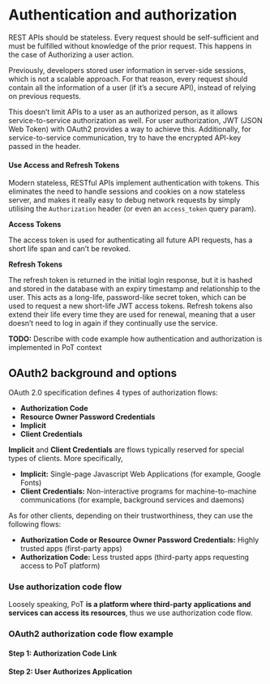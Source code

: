 # Authentication and authorization

REST APIs should be stateless. Every request should be self-sufficient and must be fulfilled without knowledge of the prior request. This happens in the case of Authorizing a user action.

Previously, developers stored user information in server-side sessions, which is not a scalable approach. For that reason, every request should contain all the information of a user \(if it’s a secure API\), instead of relying on previous requests.

This doesn’t limit APIs to a user as an authorized person, as it allows service-to-service authorization as well. For user authorization, JWT \(JSON Web Token\) with OAuth2 provides a way to achieve this. Additionally, for service-to-service communication, try to have the encrypted API-key passed in the header. 

#### Use Access and Refresh Tokens <a id="9549"></a>

Modern stateless, RESTful APIs implement authentication with tokens. This eliminates the need to handle sessions and cookies on a now stateless server, and makes it really easy to debug network requests by simply utilising the `Authorization` header \(or even an `access_token` query param\).

**Access Tokens**

The access token is used for authenticating all future API requests, has a short life span and can’t be revoked.

**Refresh Tokens**

The refresh token is returned in the initial login response, but it is hashed and stored in the database with an expiry timestamp and relationship to the user. This acts as a long-life, password-like secret token, which can be used to request a new short-life JWT access tokens. Refresh tokens also extend their life every time they are used for renewal, meaning that a user doesn’t need to log in again if they continually use the service.

**TODO:** Describe with code example how authentication and authorization is implemented in PoT context

## OAuth2 background and options

OAuth 2.0 specification defines 4 types of authorization flows:

* **Authorization Code**
* **Resource Owner Password Credentials**
* **Implicit**
* **Client Credentials**

**Implicit** and **Client Credentials** are flows typically reserved for special types of clients. More specifically,

* **Implicit:** Single-page Javascript Web Applications \(for example, Google Fonts\)
* **Client Credentials:** Non-interactive programs for machine-to-machine communications \(for example, background services and daemons\)

As for other clients, depending on their trustworthiness, they can use the following flows:

* **Authorization Code or Resource Owner Password Credentials:** Highly trusted apps \(first-party apps\)
* **Authorization Code:** Less trusted apps \(third-party apps requesting access to PoT platform\)

### Use authorization code flow

Loosely speaking, PoT **is a platform where third-party** **applications and services can access its resources**, thus we use authorization code flow. 

### OAuth2 authorization code flow example

#### Step 1: Authorization Code Link

#### Step 2: User Authorizes Application

